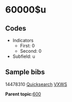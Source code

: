 # 60000$u

## Codes

-   Indicators
    -   First: 0
    -   Second: 0
-   Subfield: u

## Sample bibs

14478310 [Quicksearch](https://search.library.yale.edu/catalog/14478310) [VXWS](http://prodorbis.library.yale.edu:7014/vxws/GetHoldingsService?bibId=14478310)

**Parent topic:**[600](../../tags/600/600.md)

